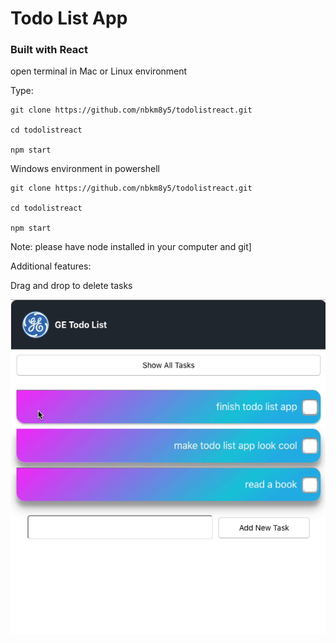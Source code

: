 # Todo List App
### Built with React

open terminal in Mac or Linux environment

Type:

```
git clone https://github.com/nbkm8y5/todolistreact.git

cd todolistreact

npm start
```

Windows environment in powershell

```
git clone https://github.com/nbkm8y5/todolistreact.git

cd todolistreact

npm start
```

Note: please have node installed in your computer and git]

Additional features:

Drag and drop to delete tasks

![](delete-file.gif)
